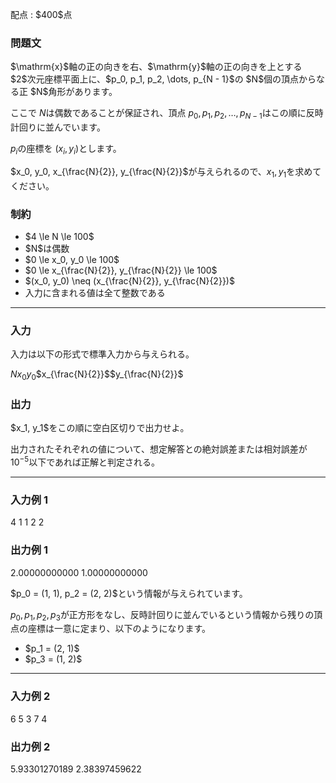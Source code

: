 
<div>

<span>

<span>

<p>
配点 : $400$点
</p>

<div>

<section>

### **問題文**

<p>
$\mathrm{x}$軸の正の向きを右、$\mathrm{y}$軸の正の向きを上とする $2$次元座標平面上に、$p_0, p_1, p_2, \dots, p_{N - 1}$の $N$個の頂点からなる正 $N$角形があります。

ここで $N$は偶数であることが保証され、頂点 $p_0, p_1, p_2, \dots, p_{N - 1}$はこの順に反時計回りに並んでいます。

$p_i$の座標を $(x_i, y_i)$とします。

$x_0, y_0, x_{\frac{N}{2}}, y_{\frac{N}{2}}$が与えられるので、$x_1, y_1$を求めてください。  
</p>

</section>

</div>

<div>

<section>

### **制約**

<ul>

<li>
$4 \le N \le 100$
</li>

<li>
$N$は偶数
</li>

<li>
$0 \le x_0, y_0 \le 100$
</li>

<li>
$0 \le x_{\frac{N}{2}}, y_{\frac{N}{2}} \le 100$
</li>

<li>
$(x_0, y_0) \neq (x_{\frac{N}{2}}, y_{\frac{N}{2}})$
</li>

<li>
入力に含まれる値は全て整数である
</li>

</ul>

</section>

</div>

---

<div>

<div>

<section>

### **入力**

<p>
入力は以下の形式で標準入力から与えられる。
</p>

<div>

$N$$x_0$$y_0$$x_{\frac{N}{2}}$$y_{\frac{N}{2}}$
</div>

</section>

</div>

<div>

<section>

### **出力**

<p>
$x_1, y_1$をこの順に空白区切りで出力せよ。

出力されたそれぞれの値について、想定解答との絶対誤差または相対誤差が $10^{-5}$以下であれば正解と判定される。  
</p>

</section>

</div>

</div>

---

<div>

<section>

### **入力例 1**

<div>

4
1 1
2 2

</div>

</section>

</div>

<div>

<section>

### **出力例 1**

<div>

2.00000000000 1.00000000000

</div>

<p>
$p_0 = (1, 1), p_2 = (2, 2)$という情報が与えられています。

$p_0, p_1, p_2, p_3$が正方形をなし、反時計回りに並んでいるという情報から残りの頂点の座標は一意に定まり、以下のようになります。  
</p>

<ul>

<li>
$p_1 = (2, 1)$
</li>

<li>
$p_3 = (1, 2)$
</li>

</ul>

</section>

</div>

---

<div>

<section>

### **入力例 2**

<div>

6
5 3
7 4

</div>

</section>

</div>

<div>

<section>

### **出力例 2**

<div>

5.93301270189 2.38397459622

</div>

</section>

</div>

</span>

</span>

</div>
